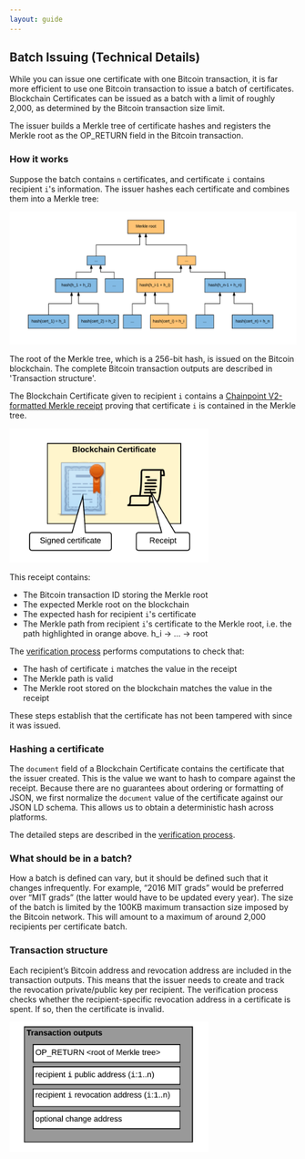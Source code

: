 ```yaml
---
layout: guide
---
```


## Batch Issuing (Technical Details)

While you can issue one certificate with one Bitcoin transaction, it is far more efficient to use one Bitcoin transaction to issue a batch of certificates. Blockchain Certificates can be issued as a batch with a limit of roughly 2,000, as determined by the Bitcoin transaction size limit.

The issuer builds a Merkle tree of certificate hashes and registers the Merkle root as the OP_RETURN field in the Bitcoin transaction. 

### How it works

Suppose the batch contains `n` certificates, and certificate `i` contains recipient `i`'s information. The issuer hashes each certificate and combines them into a Merkle tree:

![](/assets/img/pictures/merkle.png)

The root of the Merkle tree, which is a 256-bit hash, is issued on the Bitcoin blockchain. The complete Bitcoin transaction outputs are described in 'Transaction structure'.

The Blockchain Certificate given to recipient `i` contains a [Chainpoint V2-formatted Merkle receipt](https://github.com/chainpoint/whitepaper/raw/master/chainpoint_white_paper.pdf) proving that certificate `i` is contained in the Merkle tree. 

<img src="/assets/img/pictures/blockchain_certificate_components.png" width="350">

This receipt contains:

*   The Bitcoin transaction ID storing the Merkle root
*   The expected Merkle root on the blockchain
*   The expected hash for recipient `i`'s certificate
*   The Merkle path from recipient `i`'s certificate to the Merkle root, i.e. the path highlighted in orange above. h_i -> … -> root

The [verification process](verification-process.html) performs computations to check that:

*   The hash of certificate `i` matches the value in the receipt
*   The Merkle path is valid
*   The Merkle root stored on the blockchain matches the value in the receipt

These steps establish that the certificate has not been tampered with since it was issued.

### Hashing a certificate

The `document` field of a Blockchain Certificate contains the certificate that the issuer created. This is the value we want to hash to compare against the receipt. Because there are no guarantees about ordering or formatting of JSON, we first normalize the `document` value of the certificate against our JSON LD schema. This allows us to obtain a deterministic hash across platforms.

The detailed steps are described in the [verification process](verification-process.html).


### What should be in a batch?

How a batch is defined can vary, but it should be defined such that it changes infrequently. For example, “2016 MIT grads” would be preferred over “MIT grads” (the latter would have to be updated every year). The size of the batch is limited by the 100KB maximum transaction size imposed by the Bitcoin network. This will amount to a maximum of around 2,000 recipients per certificate batch.

### Transaction structure

Each recipient’s Bitcoin address and revocation address are included in the transaction outputs. This means that the issuer needs to create and track the revocation private/public key per recipient. The verification process checks whether the recipient-specific revocation address in a certificate is spent. If so, then the certificate is invalid.

<img src="/assets/img/pictures/tx_out.png" width="350">


